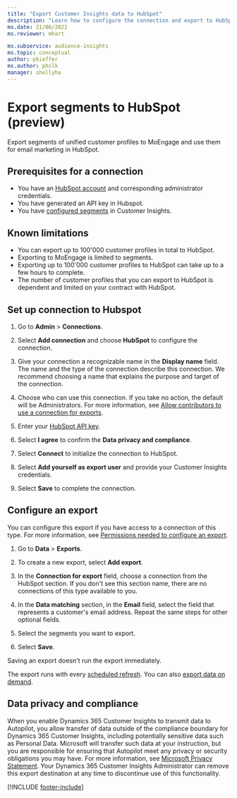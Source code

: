 ```yaml
---
title: "Export Customer Insights data to HubSpot"
description: "Learn how to configure the connection and export to HubSpot."
ms.date: 21/06/2022
ms.reviewer: mhart

ms.subservice: audience-insights
ms.topic: conceptual
author: pkieffer
ms.author: philk
manager: shellyha
---
```


# Export segments to HubSpot (preview)

Export segments of unified customer profiles to MoEngage and use them for email marketing in HubSpot. 

## Prerequisites for a connection

-	You have an [HubSpot account](https://www.hubspot.com/) and corresponding administrator credentials.
-	You have generated an API key in Hubspot. 
-	You have [configured segments](segments.md) in Customer Insights.

## Known limitations

- You can export up to 100'000 customer profiles in total to HubSpot.
- Exporting to MoEngage is limited to segments.
- Exporting up to 100'000 customer profiles to HubSpot can take up to a few hours to complete. 
- The number of customer profiles that you can export to HubSpot is dependent and limited on your contract with HubSpot.

## Set up connection to Hubspot

1. Go to **Admin** > **Connections**.

1. Select **Add connection** and choose **HubSpot** to configure the connection.

1. Give your connection a recognizable name in the **Display name** field. The name and the type of the connection describe this connection. We recommend choosing a name that explains the purpose and target of the connection.

1. Choose who can use this connection. If you take no action, the default will be Administrators. For more information, see [Allow contributors to use a connection for exports](connections.md#allow-contributors-to-use-a-connection-for-exports).

1. Enter your [HubSpot API key](https://knowledge.hubspot.com/integrations/how-do-i-get-my-hubspot-api-key).

1. Select **I agree** to confirm the **Data privacy and compliance**.

1. Select **Connect** to initialize the connection to HubSpot.

1. Select **Add yourself as export user** and provide your Customer Insights credentials.

1. Select **Save** to complete the connection.

## Configure an export

You can configure this export if you have access to a connection of this type. For more information, see [Permissions needed to configure an export](export-destinations.md#set-up-a-new-export).

1. Go to **Data** > **Exports**.

1. To create a new export, select **Add export**.

1. In the **Connection for export** field, choose a connection from the HubSpot section. If you don't see this section name, there are no connections of this type available to you.

1. In the **Data matching** section, in the **Email** field, select the field that represents a customer's email address. Repeat the same steps for other optional fields.

1. Select the segments you want to export. 

3. Select **Save**.

Saving an export doesn't run the export immediately.

The export runs with every [scheduled refresh](system.md#schedule-tab). 
You can also [export data on demand](export-destinations.md#run-exports-on-demand). 

## Data privacy and compliance

When you enable Dynamics 365 Customer Insights to transmit data to Autopilot, you allow transfer of data outside of the compliance boundary for Dynamics 365 Customer Insights, including potentially sensitive data such as Personal Data. Microsoft will transfer such data at your instruction, but you are responsible for ensuring that Autopilot meet any privacy or security obligations you may have. For more information, see [Microsoft Privacy Statement](https://go.microsoft.com/fwlink/?linkid=396732).
Your Dynamics 365 Customer Insights Administrator can remove this export destination at any time to discontinue use of this functionality.


[!INCLUDE [footer-include](includes/footer-banner.md)]
